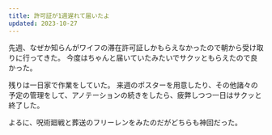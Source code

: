 ```yaml
---
title: 許可証が1週遅れて届いたよ
updated: 2023-10-27
---
```


先週、なぜか知らんがワイフの滞在許可証しかもらえなかったので朝から受け取りに行ってきた。
今度はちゃんと届いていたみたいでサクッともらえたので良かった。

残りは一日家で作業をしていた。
来週のポスターを用意したり、その他諸々の予定の管理をして、アノテーションの続きをしたら、疲弊しつつ一日はサクッと終了した。

よるに、呪術廻戦と葬送のフリーレンをみたのだがどちらも神回だった。
